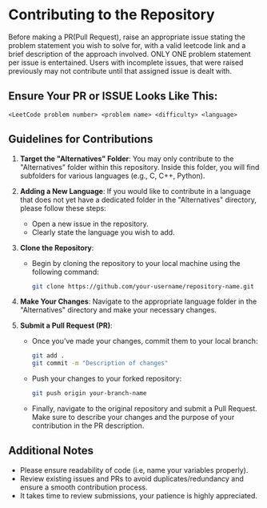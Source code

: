 # Contributing to the Repository

Before making a PR(Pull Request), raise an appropriate issue stating the problem statement you wish to solve for, with a valid leetcode link and a brief description of the approach involved. ONLY ONE problem statement per issue is entertained. Users with incomplete issues, that were raised previously may not contribute until that assigned issue is dealt with.

## Ensure Your PR or ISSUE Looks Like This:
`<LeetCode problem number> <problem name> <difficulty> <language>`

## Guidelines for Contributions

1. **Target the "Alternatives" Folder**: You may only contribute to the "Alternatives" folder within this repository. Inside this folder, you will find subfolders for various languages (e.g., C, C++, Python).

2. **Adding a New Language**: If you would like to contribute in a language that does not yet have a dedicated folder in the "Alternatives" directory, please follow these steps:
   - Open a new issue in the repository.
   - Clearly state the language you wish to add.

3. **Clone the Repository**:
   - Begin by cloning the repository to your local machine using the following command:
     ```bash
     git clone https://github.com/your-username/repository-name.git
     ```

4. **Make Your Changes**: Navigate to the appropriate language folder in the "Alternatives" directory and make your necessary changes.

5. **Submit a Pull Request (PR)**:
   - Once you’ve made your changes, commit them to your local branch:
     ```bash
     git add .
     git commit -m "Description of changes"
     ```
   - Push your changes to your forked repository:
     ```bash
     git push origin your-branch-name
     ```
   - Finally, navigate to the original repository and submit a Pull Request. Make sure to describe your changes and the purpose of your contribution in the PR description.

## Additional Notes
- Please ensure readability of code (i.e, name your variables properly).
- Review existing issues and PRs to avoid duplicates/redundancy and ensure a smooth contribution process.
- It takes time to review submissions, your patience is highly appreciated. 

